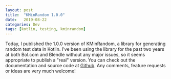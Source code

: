```yaml
---
layout: post
title:  "KMinRandom 1.0.0"
date:   2019-08-22
categories: Dev
tags: [kotlin, testing, kminrandom]
---
```


Today, I published the 1.0.0 version of KMinRandom, a library for generating random test data in Kotlin. I've been using the library for the past two years at both Bol.com and Blendle without any major issues, so it seems appropriate to publish a "real" version. You can check out the documentation and source code at [Github][github]. Any comments, feature requests or ideas are very much welcome! 

[github]: https://github.com/utwyko/KMinRandom
  